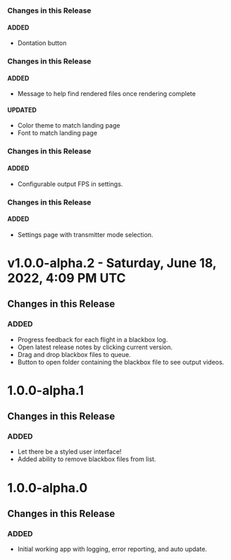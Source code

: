 ### Changes in this Release

#### ADDED

* Dontation button


### Changes in this Release

#### ADDED

* Message to help find rendered files once rendering complete

#### UPDATED

* Color theme to match landing page
* Font to match landing page


### Changes in this Release

#### ADDED

* Configurable output FPS in settings.


### Changes in this Release

#### ADDED

* Settings page with transmitter mode selection.


# v1.0.0-alpha.2 - Saturday, June 18, 2022, 4:09 PM UTC

## Changes in this Release

### ADDED

* Progress feedback for each flight in a blackbox log.
* Open latest release notes by clicking current version.
* Drag and drop blackbox files to queue.
* Button to open folder containing the blackbox file to see output videos.


# 1.0.0-alpha.1

## Changes in this Release

### ADDED

* Let there be a styled user interface!
* Added ability to remove blackbox files from list.

# 1.0.0-alpha.0

## Changes in this Release

### ADDED

* Initial working app with logging, error reporting, and auto update.


